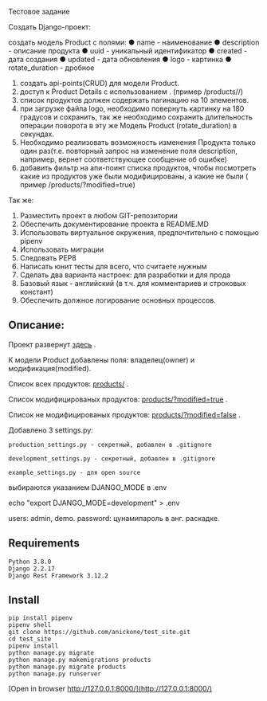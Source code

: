 Тестовое задание

Создать Django-проект:

создать модель Product c полями:
● name - наименование
● description - описание продукта
● uuid - уникальный идентификатор
● created - дата создания
● updated - дата обновления
● logo - картинка
● rotate_duration - дробное

1. создать api-points(CRUD) для модели Product.
2. доступ к Product Details c использованием <uuid>. (пример /products/<uuid>/)
3. список продуктов должен содержать пагинацию на 10 элементов.
4. при загрузке файла logo, необходимо повернуть картинку на 180 градусов и
сохранить, так же необходимо сохранить длительность операции поворота в эту же Модель Product (rotate_duration) в секундах.
5. Необходимо реализовать возможность изменения Продукта только один раз(т.е. повторный запрос на изменение поля description, например, вернет соответствующее сообщение об ошибке)
6. добавить фильтр на апи-поинт списка продуктов, чтобы посмотреть какие из продуктов уже были модифицированы, а какие не были ( пример /products/?modified=true)

Так же:
1. Разместить проект в любом GIT-репозитории
2. Обеспечить документирование проекта в README.MD
3. Использовать виртуальное окружения, предпочтительно c помощью pipenv
4. Использовать миграции
5. Следовать PEP8
6. Написать юнит тесты для всего, что считаете нужным
7. Сделать два варианта настроек: для разработки и для прода
8. Базовый язык - английский (в т.ч. для комментариев и строковых констант)
9. Обеспечить должное логирование основных процессов.



## Описание:
Проект развернут [здесь](http://anickone.pythonanywhere.com/) .

К модели Product добавлены поля: владелец(owner) и модификация(modified).

Список всех продуктов: [products/](http://anickone.pythonanywhere.com/products/) .

Список модифицированых продуктов: [products/?modified=true](http://anickone.pythonanywhere.com/products/?modified=true) .

Список не модифицированых продуктов: [products/?modified=false](http://anickone.pythonanywhere.com/products/?modified=false) .

Добавлено 3 settings.py:

    production_settings.py - секретный, добавлен в .gitignore

    development_settings.py - секретный, добавлен в .gitignore

    example_settings.py - для open source

выбираются указанием DJANGO_MODE в .env

echo "export DJANGO_MODE=development" > .env

users: admin, demo. password: цунамипароль в анг. раскадке.

## Requirements
    Python 3.8.0
    Django 2.2.17
    Django Rest Framework 3.12.2

## Install
```
pip install pipenv
pipenv shell
git clone https://github.com/anickone/test_site.git
cd test_site
pipenv install
python manage.py migrate
python manage.py makemigrations products
python manage.py migrate products
python manage.py runserver
```
[Open in browser http://127.0.0.1:8000/](http://127.0.0.1:8000/)
